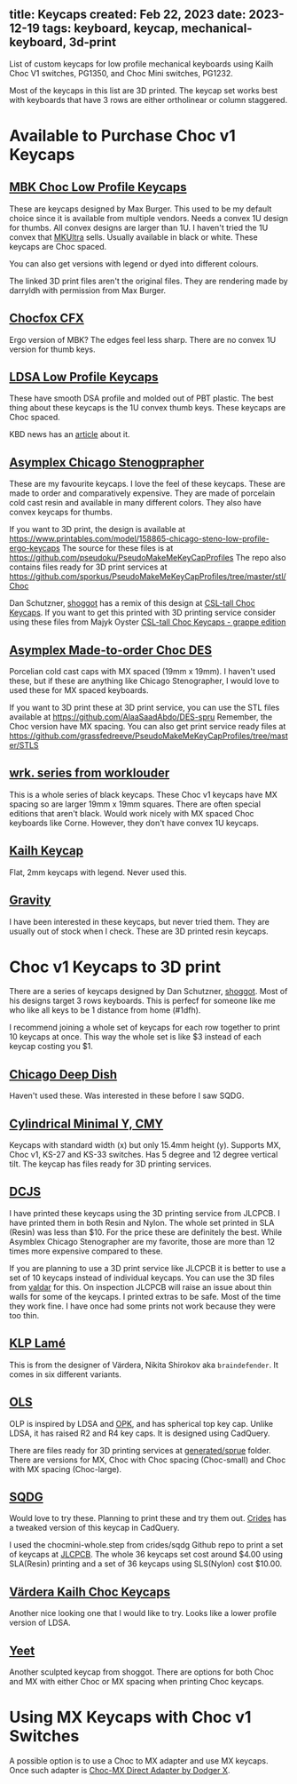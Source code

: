 title: Keycaps
created: Feb 22, 2023
date: 2023-12-19
tags: keyboard, keycap, mechanical-keyboard, 3d-print 
----

List of custom keycaps for low profile  mechanical keyboards
using Kailh Choc V1 switches, PG1350, and Choc Mini switches,
PG1232.

Most of the keycaps in this list are 3D printed. The keycap set
works best with keyboards that have 3 rows are either ortholinear
or column staggered. 

# Available to Purchase Choc v1 Keycaps

## [MBK Choc Low Profile Keycaps](https://www.thingiverse.com/thing:4564253)
These are keycaps designed by Max Burger. This used to be my default choice
since it is available from multiple vendors. Needs a convex 1U design
for thumbs. All convex designs are larger than 1U. I haven't tried the 1U
convex that [MKUltra](https://mkultra.click/mbk-convex-pom-choc-keycaps/)
sells. Usually available in black or white. These keycaps are Choc spaced.

You can also get versions with legend or dyed into different colours.

The linked 3D print files aren't the original files. They are rendering
made by darryldh with permission from Max Burger.

## [Chocfox CFX](https://chosfox.com/products/chocfox-cfx-choc-keycaps)
Ergo version of MBK? The edges feel less sharp. There are no convex 1U
version for thumb keys.

## [LDSA Low Profile Keycaps](https://lowprokb.ca/products/ldsa-low-profile-blank-keycaps)
These have smooth DSA profile and molded out of PBT plastic. The best thing about these
keycaps is the 1U convex thumb keys. These keycaps are Choc spaced.

KBD news has an [article](https://kbd.news/LDSA-keycap-profile-1377.html) about it.

## [Asymplex Chicago Stenogprapher](https://www.asymplex.xyz/product/cs-chicago-stenographer-profile)
These are my favourite keycaps. I love the feel of these keycaps. These are made to order
and comparatively expensive. They are made of porcelain cold cast resin and available in
many different colors. They also have convex keycaps for thumbs.

If you want to 3D print, the design is available at https://www.printables.com/model/158865-chicago-steno-low-profile-ergo-keycaps
The source for these files is at https://github.com/pseudoku/PseudoMakeMeKeyCapProfiles
The repo also contains files ready for 3D print services at https://github.com/sporkus/PseudoMakeMeKeyCapProfiles/tree/master/stl/Choc

Dan Schutzner, [shoggot](https://www.thingiverse.com/shoggot/designs) has a remix of this
design at [CSL-tall Choc Keycaps](https://www.thingiverse.com/thing:4862025). If you want
to get this printed with 3D printing service consider using these files from Majyk Oyster
[CSL-tall Choc Keycaps - grappe edition ](https://www.printables.com/model/418231-csl-tall-choc-keycaps-grappe-edition)

## [Asymplex Made-to-order Choc DES](https://www.asymplex.xyz/product/made-to-order-des_choc)
Porcelian cold cast caps with MX spaced (19mm x 19mm). I haven't used these, but if
these are anything like Chicago Stenographer, I would love to used these for MX spaced
keyboards.

If you want to 3D print these at 3D print service, you can use the STL files available
at https://github.com/AlaaSaadAbdo/DES-spru Remember, the Choc version have MX spacing.
You can also get print service ready files at https://github.com/grassfedreeve/PseudoMakeMeKeyCapProfiles/tree/master/STLS

## [wrk. series from worklouder](https://worklouder.cc/keycaps/)
This is a whole series of black keycaps. These Choc v1 keycaps have MX spacing so are
larger 19mm x 19mm squares. There are often special editions that aren't black. Would work
nicely with MX spaced Choc keyboards like Corne. However, they don't have convex 1U
keycaps.

## [Kailh Keycap](https://www.amazon.com/Keycap-Switch-Profile-Keyboard-keycaps/dp/B0BCV9MN56?th=1)
Flat, 2mm keycaps with legend. Never used this.
 

## [Gravity](https://shop.dailycraft.jp/en/products/gravity_keycaps?variant=39972208509125)
I have been interested in these keycaps, but never tried them. They are usually out of stock when I check.
These are 3D printed resin keycaps.

# Choc v1 Keycaps to 3D print

There are a series of keycaps designed by Dan Schutzner, [shoggot](https://www.thingiverse.com/shoggot/designs).
Most of his designs target 3 rows keyboards. This is perfecf for someone like me who like all
keys to be 1 distance from home (#1dfh).

I recommend joining a whole set of keycaps for each row together to print 10 keycaps
at once. This way the whole set is like $3 instead of each keycap costing you $1.

## [Chicago Deep Dish](https://www.thingiverse.com/thing:4896661)
Haven't used these. Was interested in these before I saw SQDG. 

## [Cylindrical Minimal Y, CMY](https://github.com/sadekbaroudi/fingerpunch/blob/master/keycaps/CMY/README.md)
Keycaps with standard width (x) but only 15.4mm height (y). Supports MX, Choc v1,
KS-27 and KS-33 switches. Has 5 degree and 12 degree vertical tilt. The keycap has
files ready for 3D printing services.

## [DCJS](https://www.thingiverse.com/thing:5163221)
I have printed these keycaps using the 3D printing service from JLCPCB. I have printed
them in both Resin and Nylon. The whole set printed in SLA (Resin) was less than $10.
For the price these are definitely the best. While Asymblex Chicago Stenographer are
my favorite, those are more than 12 times more expensive compared to these.

If you are planning to use a 3D print service like JLCPCB it is better to use a set of
10 keycaps instead of individual keycaps. You can use the 3D files from 
[valdar](https://github.com/valdar/DCJSx10) for this. On inspection JLCPCB will raise
an issue about thin walls for some of the keycaps. I printed extras to be safe. Most 
of the time they work fine. I have once had some prints not work because they were too thin.

## [KLP Lamé](https://github.com/braindefender/KLP-Lame-Keycaps/)
This is from the designer of Värdera, Nikita Shirokov aka `braindefender`.
It comes in six different variants.

## [OLS](https://github.com/DeltaWhy/ols)
OLP is inspired by LDSA and [OPK](https://github.com/cubiq/OPK), and has spherical top
key cap. Unlike LDSA, it has raised R2 and R4 key caps. It is designed using CadQuery.

There are files ready for 3D printing services at [generated/sprue](https://github.com/DeltaWhy/ols/tree/main/generated/sprue)
folder. There are versions for MX, Choc with Choc spacing (Choc-small) and Choc 
with MX spacing (Choc-large).

## [SQDG](https://www.thingiverse.com/thing:5198643)
Would love to try these. Planning to print these and try them out.
[Crides](https://github.com/crides/sqdg) has a tweaked
version of this keycap in CadQuery.

I used the chocmini-whole.step from crides/sqdg Github repo to print a set
of keycaps at [JLCPCB](https://jlcpcb.com/). The whole 36 keycaps set cost
around $4.00 using SLA(Resin) printing and a set of 36 keycaps using SLS(Nylon)
cost $10.00.

## [Värdera Kailh Choc Keycaps](https://github.com/braindefender/vardera-kailh-choc-keycaps)
Another nice looking one that I would like to try. Looks like a lower profile
version of LDSA.

## [Yeet](https://www.thingiverse.com/thing:4903358)
Another sculpted keycap from shoggot. There are options for both Choc and MX
with either Choc or MX spacing when printing Choc keycaps.

# Using MX Keycaps with Choc v1 Switches

A possible option is to use a Choc to MX adapter and use MX keycaps. Once
such adapter is [Choc-MX Direct Adapter by Dodger X](https://www.thingiverse.com/thing:4134048).
